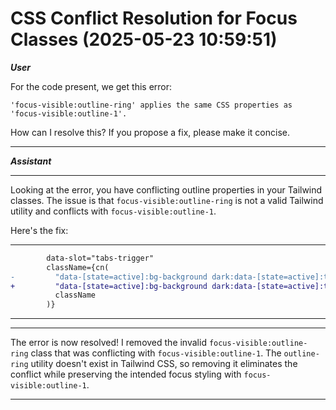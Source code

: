 <!-- Generated by SpecStory -->

# CSS Conflict Resolution for Focus Classes (2025-05-23 10:59:51)

_**User**_

For the code present, we get this error:
```
'focus-visible:outline-ring' applies the same CSS properties as 'focus-visible:outline-1'.
```
How can I resolve this? If you propose a fix, please make it concise.

---

_**Assistant**_



---

Looking at the error, you have conflicting outline properties in your Tailwind classes. The issue is that `focus-visible:outline-ring` is not a valid Tailwind utility and conflicts with `focus-visible:outline-1`.

Here's the fix:

---

```diff
        data-slot="tabs-trigger"
        className={cn(
-         "data-[state=active]:bg-background dark:data-[state=active]:text-foreground focus-visible:border-ring focus-visible:ring-ring/50 focus-visible:outline-ring dark:data-[state=active]:border-input dark:data-[state=active]:bg-input/30 text-foreground dark:text-muted-foreground inline-flex h-[calc(100%-1px)] flex-1 items-center justify-center gap-1.5 rounded-md border border-transparent px-2 py-1 text-sm font-medium whitespace-nowrap transition-[color,box-shadow] focus-visible:ring-[3px] focus-visible:outline-1 disabled:pointer-events-none disabled:opacity-50 data-[state=active]:shadow-sm [&_svg]:pointer-events-none [&_svg]:shrink-0 [&_svg:not([class*='size-'])]:size-4",
+         "data-[state=active]:bg-background dark:data-[state=active]:text-foreground focus-visible:border-ring focus-visible:ring-ring/50 dark:data-[state=active]:border-input dark:data-[state=active]:bg-input/30 text-foreground dark:text-muted-foreground inline-flex h-[calc(100%-1px)] flex-1 items-center justify-center gap-1.5 rounded-md border border-transparent px-2 py-1 text-sm font-medium whitespace-nowrap transition-[color,box-shadow] focus-visible:ring-[3px] focus-visible:outline-1 disabled:pointer-events-none disabled:opacity-50 data-[state=active]:shadow-sm [&_svg]:pointer-events-none [&_svg]:shrink-0 [&_svg:not([class*='size-'])]:size-4",
          className
        )}
```

---



---

The error is now resolved! I removed the invalid `focus-visible:outline-ring` class that was conflicting with `focus-visible:outline-1`. The `outline-ring` utility doesn't exist in Tailwind CSS, so removing it eliminates the conflict while preserving the intended focus styling with `focus-visible:outline-1`.

---

